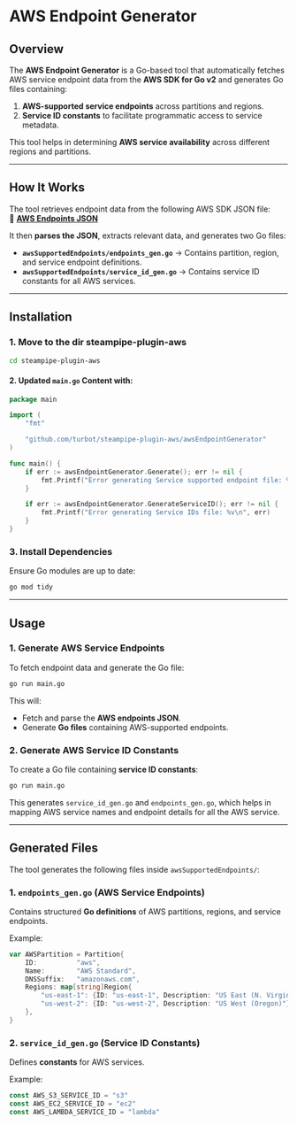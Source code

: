 
# **AWS Endpoint Generator**

## **Overview**
The **AWS Endpoint Generator** is a Go-based tool that automatically fetches AWS service endpoint data from the **AWS SDK for Go v2** and generates Go files containing:

1. **AWS-supported service endpoints** across partitions and regions.
2. **Service ID constants** to facilitate programmatic access to service metadata.

This tool helps in determining **AWS service availability** across different regions and partitions.

---

## **How It Works**
The tool retrieves endpoint data from the following AWS SDK JSON file:  
🔗 **[AWS Endpoints JSON](https://raw.githubusercontent.com/aws/aws-sdk-go-v2/master/codegen/smithy-aws-go-codegen/src/main/resources/software/amazon/smithy/aws/go/codegen/endpoints.json)**  

It then **parses the JSON**, extracts relevant data, and generates two Go files:
- **`awsSupportedEndpoints/endpoints_gen.go`** → Contains partition, region, and service endpoint definitions.
- **`awsSupportedEndpoints/service_id_gen.go`** → Contains service ID constants for all AWS services.

---

## **Installation**
### **1. Move to the dir steampipe-plugin-aws**
```sh
cd steampipe-plugin-aws
```

#### **2. Updated `main.go` Content with:**
```go
package main

import (
	"fmt"

	"github.com/turbot/steampipe-plugin-aws/awsEndpointGenerator"
)

func main() {
	if err := awsEndpointGenerator.Generate(); err != nil {
		fmt.Printf("Error generating Service supported endpoint file: %v\n", err)
	}

	if err := awsEndpointGenerator.GenerateServiceID(); err != nil {
		fmt.Printf("Error generating Service IDs file: %v\n", err)
	}
}
```


### **3. Install Dependencies**
Ensure Go modules are up to date:
```sh
go mod tidy
```

---

## **Usage**
### **1. Generate AWS Service Endpoints**
To fetch endpoint data and generate the Go file:
```sh
go run main.go
```
This will:
- Fetch and parse the **AWS endpoints JSON**.
- Generate **Go files** containing AWS-supported endpoints.

### **2. Generate AWS Service ID Constants**
To create a Go file containing **service ID constants**:
```sh
go run main.go
```
This generates `service_id_gen.go` and `endpoints_gen.go`, which helps in mapping AWS service names and endpoint details for all the AWS service.

---

## **Generated Files**
The tool generates the following files inside `awsSupportedEndpoints/`:

### **1. `endpoints_gen.go`** (AWS Service Endpoints)
Contains structured **Go definitions** of AWS partitions, regions, and service endpoints.

Example:
```go
var AWSPartition = Partition{
	ID:          "aws",
	Name:        "AWS Standard",
	DNSSuffix:   "amazonaws.com",
	Regions: map[string]Region{
		"us-east-1": {ID: "us-east-1", Description: "US East (N. Virginia)"},
		"us-west-2": {ID: "us-west-2", Description: "US West (Oregon)"},
	},
}
```

### **2. `service_id_gen.go`** (Service ID Constants)
Defines **constants** for AWS services.

Example:
```go
const AWS_S3_SERVICE_ID = "s3"
const AWS_EC2_SERVICE_ID = "ec2"
const AWS_LAMBDA_SERVICE_ID = "lambda"
```